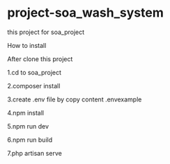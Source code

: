 # project-soa_wash_system
this project for soa_project

How to install

After clone this project

1.cd to soa_project

2.composer install

3.create .env file by copy content .envexample

4.npm install

5.npm run dev

6.npm run build

7.php artisan serve
